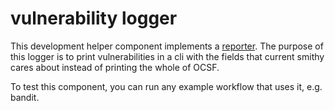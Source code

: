 # vulnerability logger

This development helper component implements a [reporter](https://github.com/smithy-security/smithy/blob/main/sdk/component/component.go). The purpose of this logger is to print vulnerabilities in a cli with the fields that current smithy cares about instead of printing the whole of OCSF.

To test this component, you can run any example workflow that uses it, e.g. bandit.
